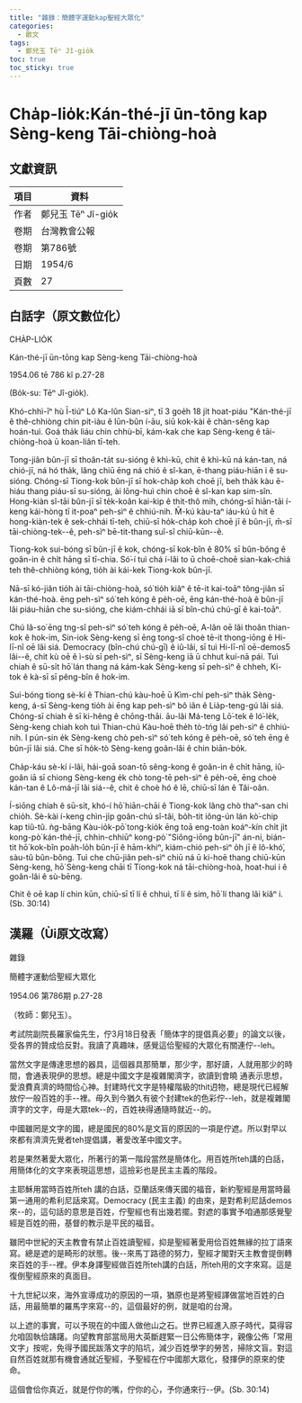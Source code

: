```yaml
---
title: "雜錄：簡體字運動kap聖經大眾化"
categories:
  - 散文
tags:
  - 鄭兒玉 Tēⁿ Jî-gio̍k
toc: true
toc_sticky: true
---
```


# Cha̍p-lio̍k:Kán-thé-jī ūn-tōng kap Sèng-keng Tāi-chiòng-hoà

## 文獻資訊

| 項目 | 資料 |
|---|---|
| 作者 | 鄭兒玉 Tēⁿ Jî-gio̍k |
| 卷期 | 台灣教會公報 |
| 卷期 | 第786號 |
| 日期 | 1954/6 |
| 頁數 | 27 |

## 白話字（原文數位化）

CHA̍P-LIO̍K

Kán-thé-jī ūn-tōng kap Sèng-keng Tāi-chiòng-hoà

1954.06 tē 786 kî p.27-28

(Bo̍k-su: Tēⁿ Jî-gio̍k).

Khó-chhì-īⁿ hù Ī-tiúⁿ Lô Ka-lûn Sian-siⁿ, tī 3 goe̍h 18 ji̍t hoat-piáu "Kán-thé-jī ê thê-chhiòng chin pit-iàu ê lūn-bûn í-āu, siū kok-kài ê chàn-sêng kap hoán-tuì. Goá tha̍k liáu chin chhù-bī, kám-kak che kap Sèng-keng ê tāi-chiòng-hoà ū koan-liân tī-teh.

Tong-jiân bûn-jī sī thoân-ta̍t su-sióng ê khì-kū, chit ê khì-kū ná kán-tan, ná chió-jī, ná hó tha̍k, lâng chiū ēng ná chió ê sî-kan, ē-thang piáu-hiān i ê su-sióng. Chóng-sī Tiong-kok bûn-jī sī hok-cha̍p koh choē jī, beh tha̍k kàu ē-hiáu thang piáu-sī su-sióng, ài lōng-huì chin choē ê sî-kan kap sim-sîn. Hong-kiàn sî-tāi bûn-jī sī te̍k-koân kai-kip ê thit-thô mi̍h, chóng-sī hiān-tāi í-keng kái-hòng tī it-poaⁿ peh-sìⁿ ê chhiú-nih. M̄-kú kàu-taⁿ iáu-kú ū hit ê hong-kiàn-tek ê sek-chhái tī-teh, chiū-sī ho̍k-cha̍p koh choē jī ê bûn-jī, m̄-sī tāi-chiòng-tek--ê, peh-sìⁿ bē-tit-thang suî-sî chiū-kūn--ê.

Tiong-kok sui-bóng sī bûn-jī ê kok, chóng-sī kok-bîn ê 80% sī bûn-bông ê goân-in ê chi̍t hāng sī tī-chia. Só͘-í tuì chá í-lâi to ū choē-choē sian-kak-chiá teh thê-chhiòng kóng, tio̍h ài kái-kek Tiong-kok bûn-jī.

Nā-sī kó-jiân tio̍h ài tāi-chiòng-hoà, só͘ tio̍h kiâⁿ ê tē-it kai-toāⁿ tông-jiân sī kán-thé-hoà. ēng peh-sìⁿ só͘ teh kóng ê pe̍h-oē, ēng kán-thé-hoà ê bûn-jī lâi piáu-hiān che su-sióng, che kiám-chhái iā sī bîn-chú chú-gī ê kai-toāⁿ.

Chú Iâ-so͘ ēng tng-sî peh-sìⁿ só͘ teh kóng ê pe̍h-oē, A-lân oē lâi thoân thian-kok ê hok-im, Sin-iok Sèng-keng sī ēng tong-sî choè tē-it thong-iōng ê Hi-lī-nî oē lâi siá. Democracy (bîn-chú chú-gī) ê iû-lâi, sī tuì Hi-lī-nî oē-demos5 lâi--ê, chit kù oē ê ì-sù sī peh-sìⁿ, sī Sèng-keng iā ū chhut kuí-nā pái. Tuì chiah ê sū-si̍t hō͘ lán thang ná kám-kak Sèng-keng sī peh-sìⁿ ê chheh, Ki-tok ê kà-sī sī pêng-bîn ê hok-im.

Sui-bóng tiong sè-kí ê Thian-chú kàu-hoē ū Kìm-chí peh-sìⁿ tha̍k Sèng-keng, á-sī Sèng-keng tio̍h ài ēng kap peh-sìⁿ bô iân ê Lia̍p-teng-gú lâi siá. Chóng-sī chiah ê sī ki-hêng ê chōng-thāi. āu-lâi Má-teng Lō͘-tek ê ló͘-le̍k, Sèng-keng chiah koh tuì Thian-chú Kàu-hoē the̍h tò-tńg lâi peh-sìⁿ ê chhiú-nih. I pún-sin e̍k Sèng-keng chò peh-sìⁿ só͘ teh kóng ê pe̍h-oē, só͘ teh ēng ê bûn-jī lâi siá. Che sī ho̍k-tò Sèng-keng goân-lâi ê chin biān-bo̍k.

Cha̍p-káu sè-kí í-lâi, hái-goā soan-tō sêng-kong ê goân-in ê chi̍t hāng, iû-goân iā sī chiong Sèng-keng e̍k chò tong-tē peh-sìⁿ ê pe̍h-oē, ēng choè kán-tan ê Lô-má-jī lâi siá--ê, chit ê choè hó ê lē, chiū-sī lán ê Tâi-oân.

Í-siōng chiah ê sū-si̍t, khó-í hō͘ hiān-chāi ê Tiong-kok lâng chò thaⁿ-san chi chio̍h. Sè-kài í-keng chìn-ji̍p goân-chú sî-tâi, bo̍h-tit iông-ún lán kò͘-chip kap tiû-tû. ǹg-bāng Kàu-io̍k-pō͘ tong-kio̍k ēng toā eng-toàn koáⁿ-kín chi̍t ji̍t kong-pò͘ kán-thé-jī, chhin-chhiūⁿ kong-pò͘ "Siông-iōng bûn-jī" án-ni, bián-tit hō͘ kok-bîn poa̍h-lo̍h bûn-jī ê hām-khiⁿ, kiám-chió peh-sìⁿ o̍h jī ê lô-khó͘, sàu-tû bûn-bông. Tuì che chū-jiân peh-sìⁿ chiū ná ū ki-hoē thang chiū-kūn Sèng-keng, hō͘ Sèng-keng chāi tī Tiong-kok ná tāi-chiòng-hoà, hoat-hui i ê goân-lâi ê sù-bēng.

Chit ê oē kap lí chin kūn, chiū-sī tī lí ê chhuì, tī lí ê sim, hō͘ lí thang lâi kiâⁿ i. (Sb. 30:14)

## 漢羅（Ùi原文改寫）

雜錄

簡體字運動佮聖經大眾化

1954.06 第786期 p.27-28

（牧師：鄭兒玉）。

考試院副院長羅家倫先生，佇3月18日發表「簡体字的提倡真必要」的論文以後，受各界的贊成佮反對。我讀了真趣味，感覺這佮聖經的大眾化有關連佇--leh。

當然文字是傳達思想的器具，這個器具那簡單，那少字，那好讀，人就用那少的時間，會通表現伊的思想。總是中國文字是複雜閣濟字，欲讀到會曉 通表示思想，愛浪費真濟的時間佮心神。封建時代文字是特權階級的thit迌物，總是現代已經解放佇一般百姓的手--裡。毋久到今猶久有彼个封建tek的色彩佇--leh，就是複雜閣濟字的文字，毋是大眾tek--的，百姓袂得通隨時就近--的。

中國雖罔是文字的國，總是國民的80%是文盲的原因的一項是佇遮。所以對早以來都有濟濟先覺者teh提倡講，著愛改革中國文字。

若是果然著愛大眾化，所著行的第一階段當然是簡体化。用百姓所teh講的白話，用簡体化的文字來表現這思想，這撿彩也是民主主義的階段。

主耶穌用當時百姓所teh 講的白話，亞蘭話來傳天國的福音，新約聖經是用當時最第一通用的希利尼話來寫。Democracy (民主主義) 的由來，是對希利尼話demos來--的，這句話的意思是百姓，佇聖經也有出幾若擺。對遮的事實予咱通那感覺聖經是百姓的冊，基督的教示是平民的福音。

雖罔中世紀的天主教會有禁止百姓讀聖經，抑是聖經著愛用佮百姓無緣的拉丁語來寫。總是遮的是畸形的狀態。後--來馬丁路德的努力，聖經才閣對天主教會提倒轉來百姓的手--裡。伊本身譯聖經做百姓所teh講的白話，所teh用的文字來寫。這是復倒聖經原來的真面目。

十九世紀以來，海外宣導成功的原因的一項，猶原也是將聖經譯做當地百姓的白話，用最簡單的羅馬字來寫--的，這個最好的例，就是咱的台灣。

以上遮的事實，可以予現在的中國人做他山之石。世界已經進入原子時代，莫得容允咱固執佮躊躇。向望教育部當局用大英斷趕緊一日公佈簡体字，親像公佈「常用文字」按呢，免得予國民跋落文字的陷坑，減少百姓學字的勞苦，掃除文盲。對這自然百姓就那有機會通就近聖經，予聖經在佇中國那大眾化，發揮伊的原來的使命。

這個會佮你真近，就是佇你的嘴，佇你的心，予你通來行--伊。(Sb. 30:14)
